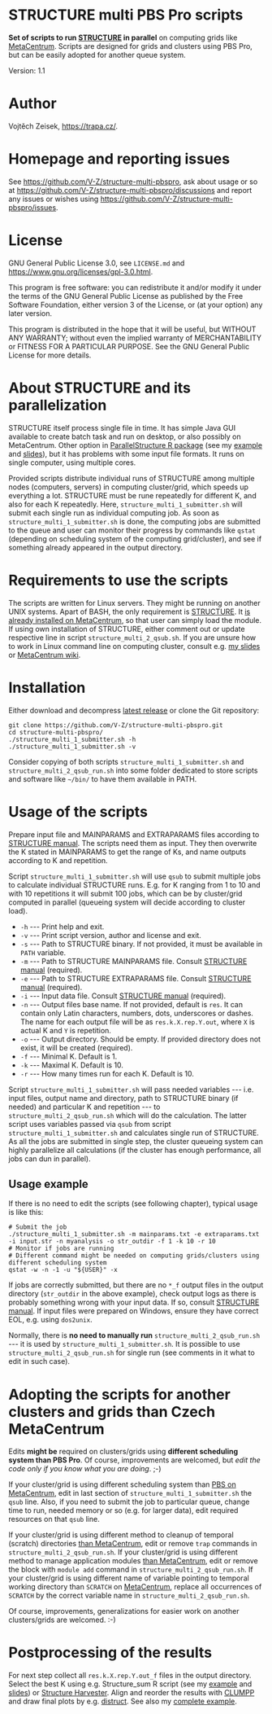 STRUCTURE multi PBS Pro scripts
===============================

**Set of scripts to run [STRUCTURE](https://web.stanford.edu/group/pritchardlab/structure.html) in parallel** on computing grids like [MetaCentrum](https://www.metacentrum.cz/). Scripts are designed for grids and clusters using PBS Pro, but can be easily adopted for another queue system.

Version: 1.1

# Author

Vojtěch Zeisek, <https://trapa.cz/>.

# Homepage and reporting issues

See <https://github.com/V-Z/structure-multi-pbspro>, ask about usage or so at <https://github.com/V-Z/structure-multi-pbspro/discussions> and report any issues or wishes using <https://github.com/V-Z/structure-multi-pbspro/issues>.

# License

GNU General Public License 3.0, see `LICENSE.md` and <https://www.gnu.org/licenses/gpl-3.0.html>.

This program is free software: you can redistribute it and/or modify it under the terms of the GNU General Public License as published by the Free Software Foundation, either version 3 of the License, or (at your option) any later version.

This program is distributed in the hope that it will be useful, but WITHOUT ANY WARRANTY; without even the implied warranty of MERCHANTABILITY or FITNESS FOR A PARTICULAR PURPOSE. See the GNU General Public License for more details.

# About STRUCTURE and its parallelization

STRUCTURE itself process single file in time. It has simple Java GUI available to create batch task and run on desktop, or also possibly on MetaCentrum. Other option in [ParallelStructure R package](https://r-forge.r-project.org/projects/parallstructure/) (see my [example](https://trapa.cz/en/structure-r-linux) and [slides](https://soubory.trapa.cz/rcourse/r_mol_data_phylogen.pdf)), but it has problems with some input file formats. It runs on single computer, using multiple cores.

Provided scripts distribute individual runs of STRUCTURE among multiple nodes (computers, servers) in computing cluster/grid, which speeds up everything a lot. STRUCTURE must be rune repeatedly for different K, and also for each K repeatedly. Here, `structure_multi_1_submitter.sh` will submit each single run as individual computing job. As soon as `structure_multi_1_submitter.sh` is done, the computing jobs are submitted to the queue and user can monitor their progress by commands like `qstat` (depending on scheduling system of the computing grid/cluster), and see if something already appeared in the output directory.

# Requirements to use the scripts

The scripts are written for Linux servers. They might be running on another UNIX systems. Apart of BASH, the only requirement is [STRUCTURE](https://web.stanford.edu/group/pritchardlab/structure.html). It [is already installed on MetaCentrum](https://wiki.metacentrum.cz/wiki/Structure), so that user can simply load the module. If using own installation of STRUCTURE, either comment out or update respective line in script `structure_multi_2_qsub.sh`. If you are unsure how to work in Linux command line on computing cluster, consult e.g. [my slides](https://soubory.trapa.cz/linuxcourse/linux_bash_metacentrum_course.pdf) or [MetaCentrum wiki](https://wiki.metacentrum.cz/).

# Installation

Either download and decompress [latest release](https://github.com/V-Z/structure-multi-pbspro/releases) or clone the Git repository:

```shell
git clone https://github.com/V-Z/structure-multi-pbspro.git
cd structure-multi-pbspro/
./structure_multi_1_submitter.sh -h
./structure_multi_1_submitter.sh -v
```

Consider copying of both scripts `structure_multi_1_submitter.sh` and `structure_multi_2_qsub_run.sh` into some folder dedicated to store scripts and software like `~/bin/` to have them available in PATH.

# Usage of the scripts

Prepare input file and MAINPARAMS and EXTRAPARAMS files according to [STRUCTURE manual](https://web.stanford.edu/group/pritchardlab/structure_software/release_versions/v2.3.4/html/structure.html). The scripts need them as input. They then overwrite the K stated in MAINPARAMS to get the range of Ks, and name outputs according to K and repetition.

Script `structure_multi_1_submitter.sh` will use `qsub` to submit multiple jobs to calculate individual STRUCTURE runs. E.g. for K ranging from 1 to 10 and with 10 repetitions it will submit 100 jobs, which can be by cluster/grid computed in parallel (queueing system will decide according to cluster load).

* `-h` --- Print help and exit.
* `-v` --- Print script version, author and license and exit.
* `-s` --- Path to STRUCTURE binary. If not provided, it must be available in `PATH` variable.
* `-m` --- Path to STRUCTURE MAINPARAMS file. Consult [STRUCTURE manual](https://web.stanford.edu/group/pritchardlab/structure_software/release_versions/v2.3.4/html/structure.html) (required).
* `-e` --- Path to STRUCTURE EXTRAPARAMS file. Consult [STRUCTURE manual](https://web.stanford.edu/group/pritchardlab/structure_software/release_versions/v2.3.4/html/structure.html) (required).
* `-i` --- Input data file. Consult [STRUCTURE manual](https://web.stanford.edu/group/pritchardlab/structure_software/release_versions/v2.3.4/html/structure.html) (required).
* `-n` --- Output files base name. If not provided, default is `res`. It can contain only Latin characters, numbers, dots, underscores or dashes. The name for each output file will be as `res.k.X.rep.Y.out`, where `X` is actual K and `Y` is repetition.
* `-o` --- Output directory. Should be empty. If provided directory does not exist, it will be created (required).
* `-f` --- Minimal K. Default is 1.
* `-k` --- Maximal K. Default is 10.
* `-r` --- How many times run for each K. Default is 10.

Script `structure_multi_1_submitter.sh` will pass needed variables --- i.e. input files, output name and directory, path to STRUCTURE binary (if needed) and particular K and repetition --- to `structure_multi_2_qsub_run.sh` which will do the calculation. The latter script uses variables passed via `qsub` from script `structure_multi_1_submitter.sh` and calculates single run of STRUCTURE. As all the jobs are submitted in single step, the cluster queueing system can highly parallelize all calculations (if the cluster has enough performance, all jobs can dun in parallel).

## Usage example

If there is no need to edit the scripts (see following chapter), typical usage is like this:

```shell
# Submit the job
./structure_multi_1_submitter.sh -m mainparams.txt -e extraparams.txt -i input.str -n myanalysis -o str_outdir -f 1 -k 10 -r 10
# Monitor if jobs are running
# Different command might be needed on computing grids/clusters using different scheduling system
qstat -w -n -1 -u "${USER}" -x
```

If jobs are correctly submitted, but there are no `*_f` output files in the output directory (`str_outdir` in the above example), check output logs as there is probably something wrong with your input data. If so, consult [STRUCTURE manual](https://web.stanford.edu/group/pritchardlab/structure_software/release_versions/v2.3.4/html/structure.html). If input files were prepared on Windows, ensure they have correct EOL, e.g. using `dos2unix`.

Normally, there is **no need to manually run** `structure_multi_2_qsub_run.sh` --- it is used by `structure_multi_1_submitter.sh`. It is possible to use `structure_multi_2_qsub_run.sh` for single run (see comments in it what to edit in such case).

# Adopting the scripts for another clusters and grids than Czech MetaCentrum

Edits **might be** required on clusters/grids using **different scheduling system than PBS Pro**. Of course, improvements are welcomed, but *edit the code only if you know what you are doing*. ;-)

If your cluster/grid is using different scheduling system than [PBS on MetaCentrum](https://wiki.metacentrum.cz/wiki/About_scheduling_system), edit in last section of `structure_multi_1_submitter.sh` the `qsub` line. Also, if you need to submit the job to particular queue, change time to run, needed memory or so (e.g. for larger data), edit required resources on that `qsub` line.

If your cluster/grid is using different method to cleanup of temporal (scratch) directories [than MetaCentrum](https://wiki.metacentrum.cz/wiki/Trap_command_usage), edit or remove `trap` commands in `structure_multi_2_qsub_run.sh`. If your cluster/grid is using different method to manage application modules [than MetaCentrum](https://wiki.metacentrum.cz/wiki/Structure), edit or remove the block with `module add` command in `structure_multi_2_qsub_run.sh`. If your cluster/grid is using different name of variable pointing to temporal working directory than `SCRATCH` on [MetaCentrum](https://wiki.metacentrum.cz/wiki/Beginners_guide), replace all occurrences of `SCRATCH` by the correct variable name in `structure_multi_2_qsub_run.sh`.

Of course, improvements, generalizations for easier work on another clusters/grids are welcomed. :-)

# Postprocessing of the results

For next step collect all `res.k.X.rep.Y.out_f` files in the output directory. Select the best K using e.g. Structure_sum R script (see my [example](https://trapa.cz/en/structure-r-linux) and [slides](https://soubory.trapa.cz/rcourse/r_mol_data_phylogen.pdf)) or [Structure Harvester](http://taylor0.biology.ucla.edu/structureHarvester/). Align and reorder the results with [CLUMPP](https://web.stanford.edu/group/rosenberglab/clumpp.html) and draw final plots by e.g. [distruct](https://web.stanford.edu/group/rosenberglab/distruct.html). See also my [complete example](https://trapa.cz/en/structure-r-linux).

